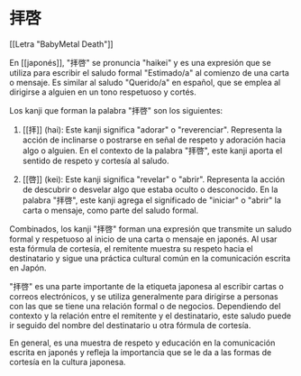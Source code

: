# 拝啓

[[Letra "BabyMetal Death"]]

En [[japonés]], "拝啓" se pronuncia "haikei" y es una expresión que se utiliza para escribir el saludo formal "Estimado/a" al comienzo de una carta o mensaje. Es similar al saludo "Querido/a" en español, que se emplea al dirigirse a alguien en un tono respetuoso y cortés.

Los kanji que forman la palabra "拝啓" son los siguientes:

1. [[拝]] (hai): Este kanji significa "adorar" o "reverenciar". Representa la acción de inclinarse o postrarse en señal de respeto y adoración hacia algo o alguien. En el contexto de la palabra "拝啓", este kanji aporta el sentido de respeto y cortesía al saludo.
    
2. [[啓]] (kei): Este kanji significa "revelar" o "abrir". Representa la acción de descubrir o desvelar algo que estaba oculto o desconocido. En la palabra "拝啓", este kanji agrega el significado de "iniciar" o "abrir" la carta o mensaje, como parte del saludo formal.

Combinados, los kanji "拝啓" forman una expresión que transmite un saludo formal y respetuoso al inicio de una carta o mensaje en japonés. Al usar esta fórmula de cortesía, el remitente muestra su respeto hacia el destinatario y sigue una práctica cultural común en la comunicación escrita en Japón.

"拝啓" es una parte importante de la etiqueta japonesa al escribir cartas o correos electrónicos, y se utiliza generalmente para dirigirse a personas con las que se tiene una relación formal o de negocios. Dependiendo del contexto y la relación entre el remitente y el destinatario, este saludo puede ir seguido del nombre del destinatario u otra fórmula de cortesía.

En general, es una muestra de respeto y educación en la comunicación escrita en japonés y refleja la importancia que se le da a las formas de cortesía en la cultura japonesa.